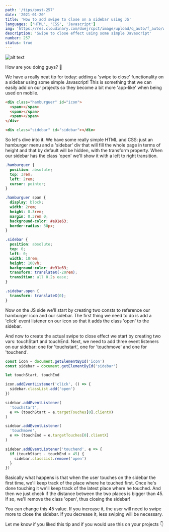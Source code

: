 ```yaml
---
path: '/tips/post-257'
date: '2021-01-20'
title: 'How to add swipe to close on a sidebar using JS'
languages: ['HTML', 'CSS', 'Javascript']
img: 'https://res.cloudinary.com/duejrcpct/image/upload/q_auto/f_auto/w_1000/v1611158757/tips/257-1_qlcq2l.png'
description: 'Swipe to close effect using some simple Javascript'
number: 257
status: true
---
```


![alt text](https://res.cloudinary.com/duejrcpct/image/upload/q_auto/v1611158773/tips/257-2_inroow.gif 'Swipe to close')

How are you doing guys? 🤗

We have a really neat tip for today: adding a 'swipe to close' functionality on a sidebar using some simple Javascript! This is something that we can easily add on our projects so they become a bit more 'app-like' when being used on mobile.

```html
<div class="hamburguer" id="icon">
  <span></span>
  <span></span>
  <span></span>
</div>

<div class="sidebar" id="sidebar"></div>
```

So let's dive into it.
We have some really simple HTML and CSS: just an hamburger menu and a 'sidebar' div that will fill the whole page in terms of height and that by default will be hidden, with the transform property. When our sidebar has the class 'open' we'll show it with a left to right transition.

```css
.hamburguer {
  position: absolute;
  top: 3rem;
  left: 2rem;
  cursor: pointer;
}

.hamburguer span {
  display: block;
  width: 2rem;
  height: 0.3rem;
  margin: 0.3rem 0;
  background-color: #e91e63;
  border-radius: 30px;
}

.sidebar {
  position: absolute;
  top: 0;
  left: 0;
  width: 18rem;
  height: 100vh;
  background-color: #e91e63;
  transform: translateX(-20rem);
  transition: all 0.2s ease;
}

.sidebar.open {
  transform: translateX(0);
}
```

Now on the JS side we'll start by creating two consts to reference our hamburger icon and our sidebar. The first thing we need to do is add a 'click' event listener on our icon so that it adds the class 'open' to the sidebar.

And now to create the actual swipe to close effect we start by creating two vars: touchStart and touchEnd. Next, we need to add three event listeners on our sidebar: one for 'touchstart', one for 'touchmove' and one for 'touchend'.

```javascript
const icon = document.getElementById('icon')
const sidebar = document.getElementById('sidebar')

let touchStart, touchEnd

icon.addEventListener('click', () => {
  sidebar.classList.add('open')
})

sidebar.addEventListener(
  'touchstart',
  e => (touchStart = e.targetTouches[0].clientX)
)

sidebar.addEventListener(
  'touchmove',
  e => (touchEnd = e.targetTouches[0].clientX)
)

sidebar.addEventListener('touchend', e => {
  if (touchStart - touchEnd > 45) {
    sidebar.classList.remove('open')
  }
})
```

Basically what happens is that when the user touches on the sidebar the first time, we'll keep track of the place where he touched first. Once he's done touching it we'll keep track of the latest place where he touched. And then we just check if the distance between the two places is bigger than 45. If so, we'll remove the class 'open', thus closing the sidebar!

You can change this 45 value. If you increase it, the user will need to swipe more to close the sidebar. If you decrease it, less swiping will be necessary.

Let me know if you liked this tip and if you would use this on your projects 👇
